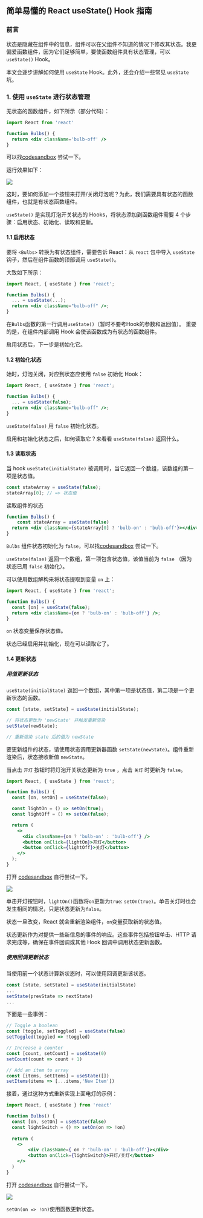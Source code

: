 ## 简单易懂的 React useState() Hook 指南

### 前言

状态是隐藏在组件中的信息，组件可以在父组件不知道的情况下修改其状态。我更偏爱函数组件，因为它们足够简单，要使函数组件具有状态管理，可以 `useState()` Hook。

本文会逐步讲解如何使用 `useState` Hook。此外，还会介绍一些常见 `useState` 坑。

### 1. 使用 `useState` 进行状态管理

无状态的函数组件，如下所示（部分代码）：

```jsx
import React from 'react'

function Bulbs() {
  return <div className='bulb-off' />
}
```

可以找[codesandbox](https://codesandbox.io/s/react-usestate-stateless-component-mg2yr) 尝试一下。



运行效果如下：

![](https://p1-jj.byteimg.com/tos-cn-i-t2oaga2asx/gold-user-assets/2019/11/18/16e7bd1057d77dda~tplv-t2oaga2asx-zoom-in-crop-mark:4536:0:0:0.awebp)

这时，要如何添加一个按钮来打开/关闭灯泡呢？为此，我们需要具有状态的函数组件，也就是有状态函数组件。

`useState()` 是实现灯泡开关状态的 Hooks，将状态添加到函数组件需要 4 个步骤：启用状态、初始化、读取和更新。

#### 1.1 启用状态

要将 `<Bulbs>` 转换为有状态组件，需要告诉 React：从 `react` 包中导入 `useState` 钩子，然后在组件函数的顶部调用 `useState()`。

大致如下所示：

```jsx
import React, { useState } from 'react';

function Bulbs() {
  ... = useState(...);
  return <div className="bulb-off" />;
}
```

在`Bulbs`函数的第一行调用`useState()`（暂时不要考Hook的参数和返回值）。 重要的是，在组件内部调用 Hook 会使该函数成为有状态的函数组件。

启用状态后，下一步是初始化它。

#### 1.2 初始化状态

始时，灯泡关闭，对应到状态应使用 `false` 初始化 Hook：

```jsx
import React, { useState } from 'react';

function Bulbs() {
  ... = useState(false);
  return <div className="bulb-off" />;
}
```

`useState(false)` 用 `false` 初始化状态。

启用和初始化状态之后，如何读取它？来看看 `useState(false)` 返回什么。

#### 1.3 读取状态

当 hook `useState(initialState)` 被调用时，当它返回一个数组，该数组的第一项是状态值。

```jsx
const stateArray = useState(false);
stateArray[0]; // => 状态值
```

读取组件的状态

```jsx
function Bulbs() {
	const stateArray = useState(false)
  return <div className={stateArray[0] ? 'bulb-on' : 'bulb-off'}></div>
}
```

`Bulbs` 组件状态初始化为 `false`，可以找[codesandbox](https://codesandbox.io/s/react-usestate-stateless-component-mg2yr) 尝试一下。

`useState(false)` 返回一个数组，第一项包含状态值，该值当前为 `false` （因为状态已用 `false` 初始化）。

可以使用数组解构来将状态提取到变量 `on` 上：

```jsx
import React, { useState } from 'react';

function Bulbs() {
  const [on] = useState(false);
  return <div className={on ? 'bulb-on' : 'bulb-off'} />;
}
```

`on` 状态变量保存状态值。

状态已经启用并初始化，现在可以读取它了。

#### 1.4 更新状态

##### 用值更新状态

`useState(initialState)` 返回一个数组，其中第一项是状态值，第二项是一个更新状态的函数。

```jsx
const [state, setState] = useState(initialState);

// 将状态更改为 'newState' 并触发重新渲染
setState(newState);

// 重新渲染 state 后的值为 newState
```

要更新组件的状态，请使用状态调用更新器函数 `setState(newState)`。组件重新渲染后，状态接收新值 `newState`。

当点击 `开灯` 按钮时将灯泡开关状态更新为 `true` ，点击 `关灯` 时更新为 `false`。

```jsx
import React, { useState } from 'react';

function Bulbs() {
  const [on, setOn] = useState(false);

  const lightOn = () => setOn(true);
  const lightOff = () => setOn(false);

  return (
    <>
      <div className={on ? 'bulb-on' : 'bulb-off'} />
      <button onClick={lightOn}>开灯</button>
      <button onClick={lightOff}>关灯</button>
    </>
  );
}
```

打开 [codesandbox](https://link.juejin.cn/?target=https%3A%2F%2Fcodesandbox.io%2Fs%2Freact-usestate-state-update-lxj5i) 自行尝试一下。

![](https://p1-jj.byteimg.com/tos-cn-i-t2oaga2asx/gold-user-assets/2019/11/18/16e7bd1b29bf501f~tplv-t2oaga2asx-zoom-in-crop-mark:4536:0:0:0.awebp)

单击开灯按钮时，`lightOn()`函数将`on`更新为`true`: `setOn(true)`。单击关灯时也会发生相同的情况，只是状态更新为`false`。

状态一旦改变，React 就会重新渲染组件，`on`变量获取新的状态值。

状态更新作为对提供一些新信息的事件的响应。这些事件包括按钮单击、HTTP 请求完成等，确保在事件回调或其他 Hook 回调中调用状态更新函数。

##### 使用回调更新状态

当使用前一个状态计算新状态时，可以使用回调更新该状态。

```jsx
const [state, setState] = useState(initialState)
...
setState(prevState => nextState)
...
```

下面是一些事例：

```jsx
// Toggle a boolean
const [toggle, setToggled] = useState(false)
setToggled(toggled => !toggled)

// Increase a counter
const [count, setCount] = useState(0)
setCount(count => count + 1)

// Add an item to array
const [items, setItems] = useState([])
setItems(items => [...items,'New Item'])
```

接着，通过这种方式重新实现上面电灯的示例：

```jsx
import React, { useState } from 'react'

function Bulbs() {
  const [on, setOn] = useState(false)
  const lightSwitch = () => setOn(on => !on)
  
  return (
  	<>
    	<div className={ on ? 'bulb-on' : 'bulb-off'}></div>
    	<button onClick={lightSwitch}>开灯/关灯</button>
    </>
  )
}
```

打开 [codesandbox](https://link.juejin.cn/?target=https%3A%2F%2Fcodesandbox.io%2Fs%2Freact-usestate-state-update-functional-dhesq) 自行尝试一下。

![](https://p1-jj.byteimg.com/tos-cn-i-t2oaga2asx/gold-user-assets/2019/11/18/16e7bd201900e014~tplv-t2oaga2asx-zoom-in-crop-mark:4536:0:0:0.awebp)

`setOn(on => !on)`使用函数更新状态。